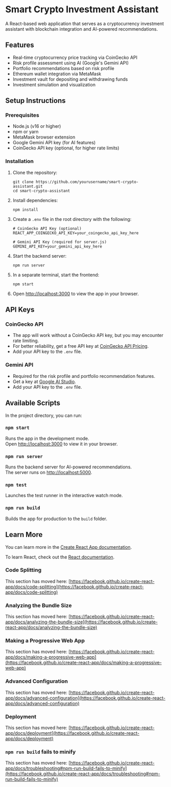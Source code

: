 # Smart Crypto Investment Assistant

A React-based web application that serves as a cryptocurrency investment assistant with blockchain integration and AI-powered recommendations.

## Features

- Real-time cryptocurrency price tracking via CoinGecko API
- Risk profile assessment using AI (Google's Gemini API)
- Portfolio recommendations based on risk profile
- Ethereum wallet integration via MetaMask
- Investment vault for depositing and withdrawing funds
- Investment simulation and visualization

## Setup Instructions

### Prerequisites

- Node.js (v16 or higher)
- npm or yarn
- MetaMask browser extension
- Google Gemini API key (for AI features)
- CoinGecko API key (optional, for higher rate limits)

### Installation

1. Clone the repository:
   ```
   git clone https://github.com/yourusername/smart-crypto-assistant.git
   cd smart-crypto-assistant
   ```

2. Install dependencies:
   ```
   npm install
   ```

3. Create a `.env` file in the root directory with the following:
   ```
   # CoinGecko API Key (optional)
   REACT_APP_COINGECKO_API_KEY=your_coingecko_api_key_here
   
   # Gemini API Key (required for server.js)
   GEMINI_API_KEY=your_gemini_api_key_here
   ```

4. Start the backend server:
   ```
   npm run server
   ```

5. In a separate terminal, start the frontend:
   ```
   npm start
   ```

6. Open [http://localhost:3000](http://localhost:3000) to view the app in your browser.

## API Keys

### CoinGecko API
- The app will work without a CoinGecko API key, but you may encounter rate limiting.
- For better reliability, get a free API key at [CoinGecko API Pricing](https://www.coingecko.com/en/api/pricing).
- Add your API key to the `.env` file.

### Gemini API
- Required for the risk profile and portfolio recommendation features.
- Get a key at [Google AI Studio](https://ai.google.dev/).
- Add your API key to the `.env` file.

## Available Scripts

In the project directory, you can run:

### `npm start`

Runs the app in the development mode.\
Open [http://localhost:3000](http://localhost:3000) to view it in your browser.

### `npm run server`

Runs the backend server for AI-powered recommendations.\
The server runs on [http://localhost:5000](http://localhost:5000).

### `npm test`

Launches the test runner in the interactive watch mode.

### `npm run build`

Builds the app for production to the `build` folder.

## Learn More

You can learn more in the [Create React App documentation](https://facebook.github.io/create-react-app/docs/getting-started).

To learn React, check out the [React documentation](https://reactjs.org/).

### Code Splitting

This section has moved here: [https://facebook.github.io/create-react-app/docs/code-splitting](https://facebook.github.io/create-react-app/docs/code-splitting)

### Analyzing the Bundle Size

This section has moved here: [https://facebook.github.io/create-react-app/docs/analyzing-the-bundle-size](https://facebook.github.io/create-react-app/docs/analyzing-the-bundle-size)

### Making a Progressive Web App

This section has moved here: [https://facebook.github.io/create-react-app/docs/making-a-progressive-web-app](https://facebook.github.io/create-react-app/docs/making-a-progressive-web-app)

### Advanced Configuration

This section has moved here: [https://facebook.github.io/create-react-app/docs/advanced-configuration](https://facebook.github.io/create-react-app/docs/advanced-configuration)

### Deployment

This section has moved here: [https://facebook.github.io/create-react-app/docs/deployment](https://facebook.github.io/create-react-app/docs/deployment)

### `npm run build` fails to minify

This section has moved here: [https://facebook.github.io/create-react-app/docs/troubleshooting#npm-run-build-fails-to-minify](https://facebook.github.io/create-react-app/docs/troubleshooting#npm-run-build-fails-to-minify)
